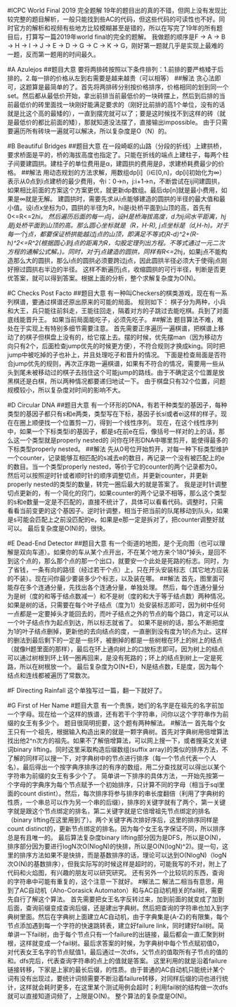 #ICPC World Final 2019 完全题解
19年的题目出的真的不错，但网上没有发现比较完整的题目解析，一般只能找到些AC的代码，但这些代码的可读性也不好。同时官方的解析和视频有些地方比较模糊甚至是错的，所以在写完了19年的所有题目后，打算写一篇2019年world final的完全的题解。
我做题的顺序是F -> A -> B -> H -> I -> J -> E -> D -> G -> C -> K -> G，刚好第一题就几乎是实现上最难的一题，反而第一题用的时间最久。

#A Azulejos
##题目大意
要将两排砖按照以下条件排列：1.前排的要严格矮于后排的。2.每一排的价格从左到右需要是越来越贵（可以相等）
##解法
贪心法即可，这题算是最简单的了。首先将两排砖分别按价格排序，价格相同的划到同一个set。然后都从最低价开始，拿出前排当前最低价的一块砖摆上，然后到后排的当前最低价的砖里面找一块刚好能满足要求的（刚好比前排的高1个单位，没有的话就是比这个高的最矮的），一直到摆完就可以了；要是这时候找不到这样的砖（就是最低价的都比前面的矮），那就知道没法摆了，直接输出impossible。
由于只需要遍历所有砖块一遍就可以解决，所以复杂度是O（N）的。

#B Beautiful Bridges
##题目大意
在一段崎岖的山路（分段的折线）上建拱桥，要求桥面是平的，桥的海拔高度也指定了。只能在折线的端点上建柱子，每两个柱子间要建圆拱。建柱子的单位费用是α，建圆拱的费用是β，求建桥耗费最少的价格。
##解法
用动态规划的方法求解，用数组dp[i]（i∈[0,n]，dp[i]初始化为∞）表示从0点到i点建桥的最少费用，令i：0→n，j:i+1→n，不断尝试在ij间建圆拱，如果相比前面的方案这个方案更优，就更新dp数组。最后dp[n]就是最小费用，如果是∞就是无解。
建圆拱时，需要先求从i点能够建造的圆拱的半径的最大值和最小值。设i点x坐标为0，圆拱的半径为R，hi是i处桥平面到山顶的高，首先有0<=R<=2*hi。
然后遍历后面的每一点j，设H是桥海拔高度，d为ij间水平距离，hj是j处桥平面到山顶的高。那么圆心坐标就是（R，H-R), j点坐标是（d,H-h)。对于每一个j点，都要保证桥拱能越过j点的山顶，即满足不等式(R-d)^2+(R-h)^2<=R^2(根据圆心到j点的距离为R，勾股定理列出方程。不等式通过一元二次方程的通解公式解。)。同时，对于j点建造的圆拱，同样有R<=2*hj，如果j点不能构造那么大的圆拱，那么i点的圆拱必须要跨过j点，因此圆拱半径必须大于使得j点刚好擦过圆拱右半边的半径。
这样不断遍历j点，收缩圆拱的可行半径，判断是否更优答案，就可以得到答案。根据上面的分析，整个求解复杂度为O(N)。

#C Checks Post Facto
##题目大意
有一种叫Checkers的棋类游戏，现在有一系列棋谱，要通过棋谱还原出原来的可能的局面。
规则如下：
棋子分为两种，小兵和大王，兵只能往前斜走，王能往回走，隔着对方的子跳过去能吃棋。兵到了对面底线能晋升王。
如果当前局面能吃子，必须先吃子。
##解法
题目算法不难，难处在于实现上有特别多细节需要注意。
首先需要正序遍历一遍棋谱，把棋谱上移动了的棋子但棋盘上没有的，给它摆上去。摆的时候，优先摆man（因为移动方向只有2个，后面检查jump优先的时候更方便），不符合规则才换成king。同时把jump中被吃掉的子也补上，并且处理吃子和晋升的情况。
下面是检查局面是否符合jump优先的规则，再次正序跑一遍棋谱，如果有不符合的情况，需要用一些从头到尾未被移动过的棋子去挡住这个可能jump的路线。由于不确定这个位置是放黑棋还是白棋，所以两种情况都要递归地试一下。
由于棋盘只有32个位置，问题规模较小，所以复杂度对时间的影响不大。

#D Circular DNA
##题目大意
有一个环形的DNA，有若干种类型的基因子，每种类型的基因子都只有s和e两类，类型写在下标，基因子长si或者ei这样的样子。现在在圈上顺便找一个位置剪一刀，得到一个线性序列。
现在，在这个线性序列中，如果一个下标类型i的基因子，都是s在前e在后，像括号一样对的上的话，那么这一个类型就是properly nested的
问你在环形DNA中哪里剪开，能使得最多的下标类型properly nested。
##解法
先从0号位开始剪开，对每一种下标类型维护一个counter，记录能够互相匹配的s减去e的数目，再记录一个没有被匹配上的e的数目。当一个类型properly nested，等价于它的counter的两个记录都为0。
然后可以按照逆时针或者顺时针的顺序调整切点，并更新counter，并更新properly nested的类型的数量，转完一圈后最大的就是答案了。
我是逆时针调整切点更新的，有一个简化的窍门，如果counter的两个记录不相等，那么这个类型的s和e数量一定是不匹配的，直接不统计了，具体可以看看代码。调整时，只需看看当前变更的这个基因子。逆时针调整，相当于把当前的队尾移动到队头，如果是s可能会匹配上之前没匹配的e，如果是e那一定是拆对了，把counter调整好就可以。
最后复杂度是O(N)的，很快。

#E Dead-End Detector
##题目大意
有一个街道的地图，是个无向图（也可以理解是双向车道）。如果你的车从某个点开出，不在某个地方来个180°掉头，是回不到这个点的，那么那个点的那一个出口，就要安一个此处是死路的标志。同时，为了省钱，一条有向的路径（经过若干个点）上，只在开头安装标志（其它地方应装的不装）。现在问你最少要装多少个标志，以及装在哪。
##解法
首先，图里面可能存在多个连通分量，先找出各个连通分量，单独处理。
然后，每个连通分量分为是树（度的和等于结点数减一）和不是树（度的和大于等于结点数）两种情况。
如果是树的话，只需要在每个叶子结点（度为1）处安装标志即可，因为树中任何一点都是一定要掉头才能回去的，而叶子结点之外的节点的每个路口，肯定可以从一个叶子结点作为起点到达，所以标志就省了。
如果不是树的话，那么不断把度为1的叶子结点删掉，更新他的去向结点的度，一直删到没有度为1的点为止。这样的删法到最后剩下的一定是一些环，被删掉的都是一些树根在环上的树上的结点（就像H题里面的那样），最后在环上通向树上的口放标志即可。因为树上的结点可以通过树根到环上转一圈再回来，是没有死路的；环上的结点到树上一定是死路，所以在树根放一个。
最后复杂度为O(N+E)，N是结点数，E是度，因为每个结点和连线都被遍历了常数次。

#F Directing Rainfall
这个单独写过一篇，翻一下就好了。

#G First of Her Name
#题目大意
有一个贵族，她们的名字是在祖先的名字前加一个字母。现在给一个这样的族谱，还有若干个字符串，问你以这个字符串作为前缀的女王有多少个。
题目很简明扼要，这个题有两种解法。
#解法一
首先每个女王只有一个祖先，根据输入构造出来的就是一颗字典树。首先对字典树用倍增算法找出他2^n次方的祖先。如果不了解倍增算法，可以网上搜一下，或者搜英文关键词binary lifting。同时这里采取构造后缀数组(suffix array)的类似的排序方法，不了解的同样可以搜一下，对字典树中的节点进行排序（每一个节点代表一个人名）。最后得出一个按字典序排序过的有序的数组，用二分查找就可以得出以某个字符串为前缀的女王有多少个了。
简单讲一下排序的具体方法，一开始先按第一个字母的字典序为每个节点赋予一个初始排序，只计算不同的字母（相当于sql里面的count distint）。然后，每次排序将参与排序的串长度翻倍（利用了字典树的性质，一个串总可以作为另一个串的后缀），排序的关键字就有了两个，第一关键字就是跟这个节点绑定的排名，第二关键字就是它倍增祖先节点绑定的排名（binary lifting在这里用到了）。两个关键字再次排好序后，这里的排序同样是count distinct的，更新节点绑定的排名。因为每个女王名字保证不同，所以排序总是有且唯一的。
最后算法复杂度binary lifting部分因为是DFS，所以是O(N)，排序部分因为要进行logN次O(NlogN)的快排，所以是O(N(logN)^2)。提一句，这里的排序方法如果不是快排，而是基数排序的话，理论可以达到O(NlogN)（logN次O(N)的基数排序），但我实际写的时候这样是超时的，可能我写的不对，附上了代码和火焰图，有兴趣的朋友可以研究研究。
还有另外一个比较坑的东西，查询的字符串中可能有重复的，这个注意一下就好。
#解法二
解法二相当有意思，用到了AC自动机（Aho-Corasick Automaton）和与AC自动机相关的fail树，需要先自行了解这个算法。
首先需要把女王名字反转过来，加到前面的就变成了加到后面，查询前缀变成查询后缀，还是建出字典树。然后把查询的字符串也加入到字典树里面。然后在字典树上面建立AC自动机，由于字典集是{A-Z}的有限集，每个节点添加遇到每一个字符的快速跳转表，建立好failure link，同时建好fail树。简单讲一下fail树，由于每个节点只有一个failure的出链接，最后都会一直汇聚到树根，这样就变成一个fail树。最后求答案的时候，为字典树中每个节点赋初值0，对代表女王名字的节点赋值1，最后通过一次dfs，父节点的值取所有子节点的值的和。dfs完后，代表查询字符串的点上的值就是答案。
这里利用的就是沿着failure链接转移，下家是上家的最长后缀，的性质。由于普通的AC自动机只能统计某个词有没有出现过，要统计词频需要不断沿着failure转移，对同样后缀的词也进行统计，这样就会耗时更多，在这里某个测试用例会超时；利用fail树的结构做一次dfs就可以直接知道词频了，上限是O(N)。
整个算法的复杂度是O(N)。
